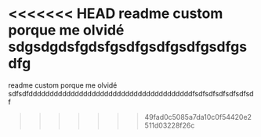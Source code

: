 <<<<<<< HEAD
readme custom porque me olvidé sdgsdgdsfgdsfgsdfgsdfgsdfgsdfgsdfg
=======
readme custom porque me olvidé sdfsdfdddddddddddddddddddddddddddddddddddddddfsdfsdfsdfsdfsdfsdf
>>>>>>> 49fad0c5085a7da10c0f54420e2511d03228f26c
